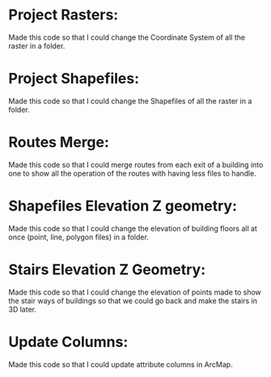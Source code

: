 # Project Rasters:
Made this code so that I could change the Coordinate System of all the raster in a folder.

# Project Shapefiles:
Made this code so that I could change the Shapefiles of all the raster in a folder.

# Routes Merge:
Made this code so that I could merge routes from each exit of a building into one to show all the operation of the routes with having less files to handle.

# Shapefiles Elevation Z geometry:
Made this code so that I could change the elevation of building floors all at once (point, line, polygon files) in a folder.

# Stairs Elevation Z Geometry:
Made this code so that I could change the elevation of points made to show the stair ways of buildings so that we could go back and make the stairs in 3D later.

# Update Columns:
Made this code so that I could update attribute columns in ArcMap.
